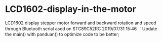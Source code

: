 # LCD1602-display-in-the-motor
LCD1602 display stepper motor forward and backward rotation and speed through Bluetooth serial ased on STC89C52RC
2019/07/31 15:46 ：Update the main() with panduan() to optimize code to be better;
